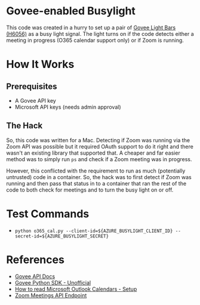 # Govee-enabled Busylight

This code was created in a hurry to set up a pair of [Govee Light Bars
(H6056)](https://www.amazon.com/dp/B096WZXKZP) as a busy light
signal. The light turns on if the code detects either a meeting in
progress (O365 calendar support only) or if Zoom is running.


# How It Works

## Prerequisites

- A Govee API key
- Microsoft API keys (needs admin approval)

## The Hack

So, this code was written for a Mac. Detecting if Zoom was running via
the Zoom API was possible but it required OAuth support to do it right
and there wasn't an existing library that supported that. A cheaper
and far easier method was to simply run `ps` and check if a Zoom
meeting was in progress.

However, this conflicted with the requirement to run as much
(potentially untrusted) code in a container. So, the hack was to first
detect if Zoom was running and then pass that status in to a container
that ran the rest of the code to both check for meetings and to turn
the busy light on or off.

# Test Commands

- `python o365_cal.py --client-id=${AZURE_BUSYLIGHT_CLIENT_ID} --secret-id=${AZURE_BUSYLIGHT_SECRET}`

# References

- [Govee API Docs](https://govee-public.s3.amazonaws.com/developer-docs/GoveeAPIReference.pdf)
- [Govee Python SDK - Unofficial](https://github.com/LaggAt/python-govee-api)
- [How to read Microsoft Outlook Calendars - Setup](https://pietrowicz-eric.medium.com/how-to-read-microsoft-outlook-calendars-with-python-bdf257132318)
- [Zoom Meetings API Endpoint](https://marketplace.zoom.us/docs/api-reference/zoom-api/methods#operation/meetings)

